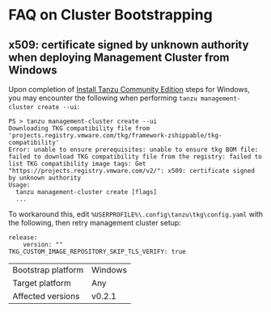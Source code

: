 # FAQ on Cluster Bootstrapping

## x509: certificate signed by unknown authority when deploying Management Cluster from Windows

Upon completion of [Install Tanzu Community Edition](getting-started) steps for Windows, you may encounter the following when performing `tanzu management-cluster create --ui`:

```
PS > tanzu management-cluster create --ui
Downloading TKG compatibility file from 'projects.registry.vmware.com/tkg/framework-zshippable/tkg-compatibility'
Error: unable to ensure prerequisites: unable to ensure tkg BOM file: failed to download TKG compatibility file from the registry: failed to list TKG compatibility image tags: Get "https://projects.registry.vmware.com/v2/": x509: certificate signed by unknown authority
Usage:
  tanzu management-cluster create [flags]
  ...
```

To workaround this, edit `%USERPROFILE%\.config\tanzu\tkg\config.yaml` with the following, then retry management cluster setup:
```
release:
    version: ""
TKG_CUSTOM_IMAGE_REPOSITORY_SKIP_TLS_VERIFY: true
```

|||
|:---------------- | --- |
|Bootstrap platform| Windows |
|Target platform   | Any |
|Affected versions | v0.2.1 |